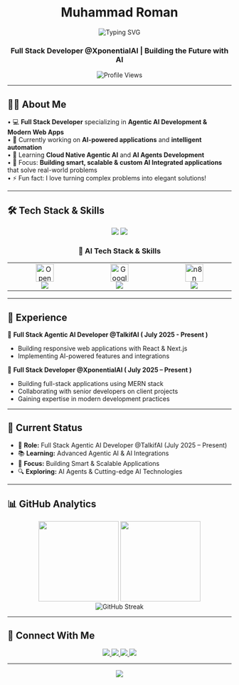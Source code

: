 <h1 align="center">
  Muhammad Roman
</h1>

<div align="center">
  <img src="https://readme-typing-svg.herokuapp.com?font=Fira+Code&weight=600&size=30&duration=5000&pause=1000&color=00D9FF&center=true&vCenter=true&width=600&lines=Hi+there!+👋+I'm+Muhammad+Roman;Full+Stack+Developer;Agentic+AI+Engineer;Frontend+%26+Backend+Expert;" alt="Typing SVG" />
</div>

<h3 align="center">
Full Stack Developer @XponentialAI | Building the Future with AI
</h3>

<div align="center">
  <img src="https://komarev.com/ghpvc/?username=romankhan&label=Profile%20views&color=0e75b6&style=flat" alt="Profile Views" />
</div>


---

## 🙋‍♂️ About Me

• 💻 **Full Stack Developer** specializing in **Agentic AI Development & Modern Web Apps**  
• 🔭 Currently working on **AI-powered applications** and **intelligent automation**  
• 🌱 Learning **Cloud Native Agentic AI** and **AI Agents Development**  
• 🎯 Focus: **Building smart, scalable & custom AI Integrated applications** that solve real-world problems  
• ⚡ Fun fact: I love turning complex problems into elegant solutions!

---

## 🛠️ Tech Stack & Skills

<div align="center">

<img src="https://skillicons.dev/icons?i=html,css,js,ts,react,nextjs,tailwind,bootstrap,sass,vite,nodejs,express,python,fastapi,prisma" />

<img src="https://skillicons.dev/icons?i=mongodb,postgresql,firebase,vercel,git,github,jest" />

### 🤖 AI Tech Stack & Skills

  <table>
    <tr>
      <td align="center" width="200">
        <img src="https://cdn.jsdelivr.net/gh/simple-icons/simple-icons/icons/openai.svg" alt="OpenAI" width="40" height="40"/><br/>
        <img src="https://img.shields.io/badge/OpenAI-Agents%20SDK-412991?style=for-the-badge&logo=openai&logoColor=white"/>
      </td>
      <td align="center" width="200">
        <img src="https://cdn.jsdelivr.net/gh/simple-icons/simple-icons/icons/google.svg" alt="Google" width="40" height="40"/><br/>
        <img src="https://img.shields.io/badge/Google-ADK-4285F4?style=for-the-badge&logo=google&logoColor=white"/>
      </td>
      <td align="center" width="200">
        <img src="https://cdn.jsdelivr.net/gh/simple-icons/simple-icons/icons/n8n.svg" alt="n8n" width="40" height="40"/><br/>
        <img src="https://img.shields.io/badge/N8N-Agent%20Builder-EA4B35?style=for-the-badge&logo=n8n&logoColor=white"/>
      </td>
    </tr>
  </table>
</div>

---

## 💼 Experience

  🚀 **Full Stack Agentic AI Developer @TalkifAI ( July 2025 - Present )**
  - Building responsive web applications with React & Next.js  
  - Implementing AI-powered features and integrations  

 🌟 **Full Stack Developer @XponentialAI ( July 2025 – Present )**
  - Building full-stack applications using MERN stack  
  - Collaborating with senior developers on client projects  
  - Gaining expertise in modern development practices


---

## 🎯 Current Status

- 💼 **Role:** Full Stack Agentic AI Developer @TalkifAI (July 2025 – Present)  
- 📚 **Learning:** Advanced Agentic AI & AI Integrations  
- 🚀 **Focus:** Building Smart & Scalable Applications  
- 🔍 **Exploring:** AI Agents & Cutting-edge AI Technologies

---

## 📊 GitHub Analytics

<div align="center">
  <img height="180em" src="https://github-readme-stats.vercel.app/api?username=mromankhan&show_icons=true&theme=tokyonight&include_all_commits=true&count_private=true"/>
  <img height="180em" src="https://github-readme-stats.vercel.app/api/top-langs/?username=mromankhan&layout=compact&langs_count=8&theme=tokyonight"/>
</div>

<div align="center">
  <img src="https://streak-stats.demolab.com?user=mromankhan&theme=tokyonight" alt="GitHub Streak" />
</div>


---

## 🤝 Connect With Me

<div align="center"> 
  <a href="mailto:mromankhan005@gmail.com" target="_blank" rel="noopener noreferrer">
    <img src="https://img.shields.io/badge/Gmail-D14836?style=for-the-badge&logo=gmail&logoColor=white" />
  </a>
  <a href="https://www.linkedin.com/in/mromankhan/" target="_blank" rel="noopener noreferrer">
    <img src="https://img.shields.io/badge/LinkedIn-0077B5?style=for-the-badge&logo=linkedin&logoColor=white" />
  </a> 
  <a href="https://x.com/RomanKhan00555" target="_blank" rel="noopener noreferrer">
    <img src="https://img.shields.io/badge/Twitter-1DA1F2?style=for-the-badge&logo=twitter&logoColor=white" />
  </a>
  <a href="https://mroman.vercel.app/" target="_blank" rel="noopener noreferrer">
    <img src="https://img.shields.io/badge/Portfolio-FF5722?style=for-the-badge&logo=google-chrome&logoColor=white" />
  </a> 
</div>



---

<div align="center">
  <img src="https://capsule-render.vercel.app/api?type=waving&color=gradient&height=120&section=footer&text=🚀%20Building%20the%20Future%20with%20AI%20%7C%20One%20Commit%20at%20a%20Time&fontSize=20&fontColor=ffffff&animation=twinkling&fontAlignY=70" />
</div>

